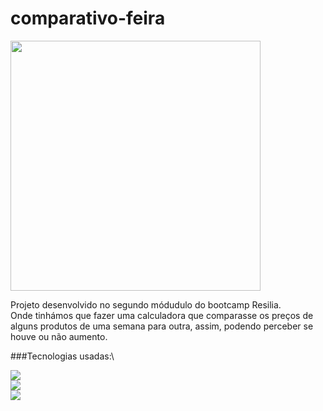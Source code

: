 # comparativo-feira

<img align="center" width="400" src="https://c.tenor.com/xu144P488qAAAAAi/cute-calculator.gif"/>

Projeto desenvolvido no segundo módudulo do bootcamp Resilia.\
Onde tinhámos que fazer uma calculadora que comparasse os preços de alguns produtos de uma semana para outra, assim, podendo perceber se houve ou não aumento. 

###Tecnologias usadas:\

<img src="https://img.shields.io/badge/HTML5-E34F26?style=for-the-badge&logo=html5&logoColor=white">\
<img src="https://img.shields.io/badge/CSS3-1572B6?style=for-the-badge&logo=css3&logoColor=white">\
<img src="https://img.shields.io/badge/JavaScript-323330?style=for-the-badge&logo=javascript&logoColor=F7DF1E">
